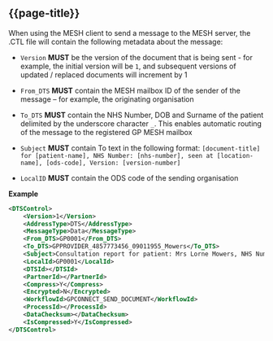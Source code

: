 ## {{page-title}}

When using the MESH client to send a message to the MESH server, the .CTL file will contain the following metadata about the message:

- `Version` **MUST** be the version of the document that is being sent - for example, the initial version will be `1`, and subsequent versions of updated / replaced documents will increment by 1

- `From_DTS` **MUST** contain the MESH mailbox ID of the sender of the message – for example, the originating organisation

- `To_DTS` **MUST** contain the NHS Number, DOB and Surname of the patient delimited by the underscore character `_`. This enables automatic routing of the message to the registered GP MESH mailbox

- `Subject` **MUST** contain To text in the following format: `[document-title] for [patient-name], NHS Number: [nhs-number], seen at [location-name], [ods-code], Version: [version-number]`

- `LocalID` **MUST** contain the ODS code of the sending organisation

**Example**

```xml
<DTSControl>
    <Version>1</Version>
    <AddressType>DTS</AddressType>
    <MessageType>Data</MessageType>
    <From_DTS>GP0001</From_DTS>
    <To_DTS>GPPROVIDER_4857773456_09011955_Mowers</To_DTS>
    <Subject>Consultation report for patient: Mrs Lorne Mowers, NHS Number: 485 777 3456, seen at: Grass Heights GP Practice, GP0001, Version: 1</Subject>
    <LocalId>GP0001</LocalId>
    <DTSId></DTSId>
    <PartnerId></PartnerId>
    <Compress>Y</Compress>
    <Encrypted>N</Encrypted>
    <WorkflowId>GPCONNECT_SEND_DOCUMENT</WorkflowId>
    <ProcessId></ProcessId>
    <DataChecksum></DataChecksum>
    <IsCompressed>Y</IsCompressed>
</DTSControl>
```